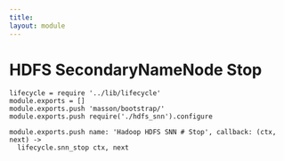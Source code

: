 ```yaml
---
title: 
layout: module
---
```


# HDFS SecondaryNameNode Stop

    lifecycle = require '../lib/lifecycle'
    module.exports = []
    module.exports.push 'masson/bootstrap/'
    module.exports.push require('./hdfs_snn').configure

    module.exports.push name: 'Hadoop HDFS SNN # Stop', callback: (ctx, next) ->
      lifecycle.snn_stop ctx, next
